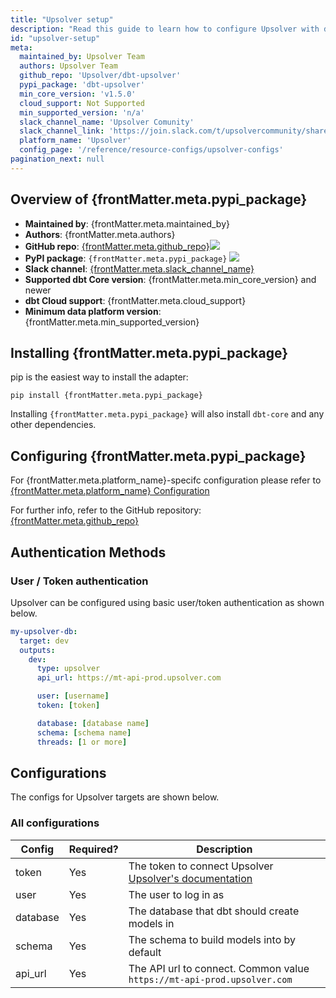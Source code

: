 ```yaml
---
title: "Upsolver setup"
description: "Read this guide to learn how to configure Upsolver with dbt."
id: "upsolver-setup"
meta:
  maintained_by: Upsolver Team
  authors: Upsolver Team
  github_repo: 'Upsolver/dbt-upsolver'
  pypi_package: 'dbt-upsolver'
  min_core_version: 'v1.5.0'
  cloud_support: Not Supported
  min_supported_version: 'n/a'
  slack_channel_name: 'Upsolver Comunity'
  slack_channel_link: 'https://join.slack.com/t/upsolvercommunity/shared_invite/zt-1zo1dbyys-hj28WfaZvMh4Z4Id3OkkhA'
  platform_name: 'Upsolver'
  config_page: '/reference/resource-configs/upsolver-configs'
pagination_next: null
---
```


<h2> Overview of {frontMatter.meta.pypi_package} </h2>

<ul>
    <li><strong>Maintained by</strong>: {frontMatter.meta.maintained_by}</li>
    <li><strong>Authors</strong>: {frontMatter.meta.authors}</li>
    <li><strong>GitHub repo</strong>: <a href={`https://github.com/${frontMatter.meta.github_repo}`}>{frontMatter.meta.github_repo}</a><a href={`https://github.com/${frontMatter.meta.github_repo}`}><img src={`https://img.shields.io/github/stars/${frontMatter.meta.github_repo}?style=for-the-badge`}/></a></li>
    <li><strong>PyPI package</strong>: <code>{frontMatter.meta.pypi_package}</code> <a href={`https://badge.fury.io/py/${frontMatter.meta.pypi_package}`}><img src={`https://badge.fury.io/py/${frontMatter.meta.pypi_package}.svg`}/></a></li>
    <li><strong>Slack channel</strong>: <a href={frontMatter.meta.slack_channel_link}>{frontMatter.meta.slack_channel_name}</a></li>
    <li><strong>Supported dbt Core version</strong>: {frontMatter.meta.min_core_version} and newer</li>
    <li><strong>dbt Cloud support</strong>: {frontMatter.meta.cloud_support}</li>
    <li><strong>Minimum data platform version</strong>: {frontMatter.meta.min_supported_version}</li>
    </ul>
<h2> Installing {frontMatter.meta.pypi_package} </h2>

pip is the easiest way to install the adapter:

<code>pip install {frontMatter.meta.pypi_package}</code>

<p>Installing <code>{frontMatter.meta.pypi_package}</code> will also install <code>dbt-core</code> and any other dependencies.</p>

<h2> Configuring {frontMatter.meta.pypi_package} </h2>

<p>For {frontMatter.meta.platform_name}-specifc configuration please refer to <a href={frontMatter.meta.config_page}>{frontMatter.meta.platform_name} Configuration</a> </p>

<p>For further info, refer to the GitHub repository: <a href={`https://github.com/${frontMatter.meta.github_repo}`}>{frontMatter.meta.github_repo}</a></p>

## Authentication Methods

### User / Token authentication

Upsolver can be configured using basic user/token authentication as shown below.

<File name='~/.dbt/profiles.yml'>

```yaml
my-upsolver-db:
  target: dev
  outputs:
    dev:
      type: upsolver
      api_url: https://mt-api-prod.upsolver.com

      user: [username]
      token: [token]

      database: [database name]
      schema: [schema name]
      threads: [1 or more]

  ```

</File>

## Configurations

The configs for Upsolver targets are shown below.

### All configurations

| Config | Required? | Description |
| ------ | --------- | ----------- |
| token | Yes | The token to connect Upsolver [Upsolver's documentation](https://docs.upsolver.com/sqlake/api-integration) |
| user | Yes | The user to log in as |
| database | Yes | The database that dbt should create models in |
| schema | Yes | The schema to build models into by default |
| api_url | Yes | The API url to connect. Common value ```https://mt-api-prod.upsolver.com``` |
